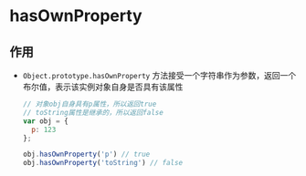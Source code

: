 # hasOwnProperty

## 作用

+ `Object.prototype.hasOwnProperty` 方法接受一个字符串作为参数，返回一个布尔值，表示该实例对象自身是否具有该属性

  ```js
  // 对象obj自身具有p属性，所以返回true
  // toString属性是继承的，所以返回false
  var obj = {
    p: 123
  };

  obj.hasOwnProperty('p') // true
  obj.hasOwnProperty('toString') // false
  ```
